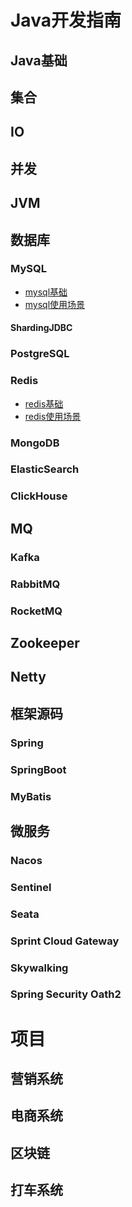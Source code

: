 # Java开发指南

## Java基础


## 集合


## IO

## 并发


## JVM



## 数据库

### MySQL
* [mysql基础](https://github.com/CoderLiLe/hello-java/blob/main/docs/database/mysql/mysql%E5%9F%BA%E7%A1%80.md)
* [mysql使用场景](https://github.com/CoderLiLe/hello-java/blob/main/docs/database/mysql/mysql%E4%BD%BF%E7%94%A8%E5%9C%BA%E6%99%AF.md)

#### ShardingJDBC

### PostgreSQL

### Redis
* [redis基础](https://github.com/CoderLiLe/hello-java/blob/main/docs/database/redis/redis%E5%9F%BA%E7%A1%80.md)
* [redis使用场景](https://github.com/CoderLiLe/hello-java/blob/main/docs/database/redis/redis%E4%BD%BF%E7%94%A8%E5%9C%BA%E6%99%AF.md)

### MongoDB

### ElasticSearch

### ClickHouse

## MQ

### Kafka


### RabbitMQ


### RocketMQ



## Zookeeper



## Netty




## 框架源码

### Spring



### SpringBoot



### MyBatis



## 微服务

###  Nacos



### Sentinel



### Seata



### Sprint Cloud Gateway



### Skywalking



### Spring Security Oath2

# 项目

## 营销系统

## 电商系统

## 区块链

## 打车系统

